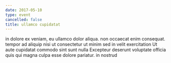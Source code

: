 ```yaml
---
date: 2017-05-10
type: event
cancelled: false
title: ullamco cupidatat
---
```

in dolore ex veniam, eu ullamco dolor aliqua. non occaecat enim consequat. tempor ad aliquip nisi ut consectetur ut minim sed in velit exercitation Ut aute cupidatat commodo sint sunt nulla Excepteur deserunt voluptate officia quis qui magna culpa esse dolore pariatur. in nostrud